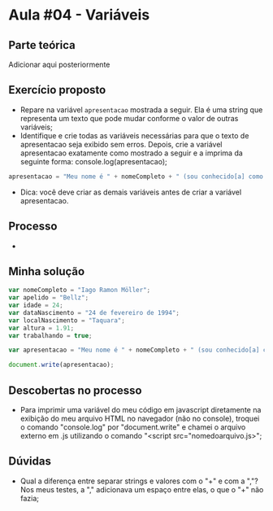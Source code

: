 # Aula #04 - Variáveis
## Parte teórica
Adicionar aqui posteriormente
## Exercício proposto
- Repare na variável ```apresentacao``` mostrada a seguir. Ela é uma string que representa um texto que pode mudar conforme o valor de outras variáveis;
- Identifique e crie todas as variáveis necessárias para que o texto de apresentacao seja exibido sem erros. Depois, crie a variável apresentacao exatamente como mostrado a seguir e a imprima da seguinte forma: console.log(apresentacao);
```javascript
apresentacao = "Meu nome é " + nomeCompleto + " (sou conhecido[a] como " + apelido + ") e tenho " + idade + " anos. Nasci no dia " + dataNascimento + ", na cidade de " + localNascimento + ". Tenho " + altura + "m de altura e atualmente estou " + (trabalhando ? "empregado" : "desempregado") + "."
```
- Dica: você deve criar as demais variáveis antes de criar a variável apresentacao.
## Processo
- 
## Minha solução
```javascript
var nomeCompleto = "Iago Ramon Möller";
var apelido = "Bellz";
var idade = 24;
var dataNascimento = "24 de fevereiro de 1994";
var localNascimento = "Taquara";
var altura = 1.91;
var trabalhando = true;

var apresentacao = "Meu nome é " + nomeCompleto + " (sou conhecido[a] como " + apelido + ") e tenho " + idade + " anos. Nasci no dia " + dataNascimento + ", na cidade de " + localNascimento + ". Tenho " + altura + "m de altura e atualmente estou " + (trabalhando ? "empregado" : "desempregado") + "."

document.write(apresentacao);
```
## Descobertas no processo
- Para imprimir uma variável do meu código em javascript diretamente na exibição do meu arquivo HTML no navegador (não no console), troquei o comando "console.log" por "document.write" e chamei o arquivo externo em .js utilizando o comando "<script src="nomedoarquivo.js></script>";
## Dúvidas
- Qual a diferença entre separar strings e valores com o "+" e com a ","? Nos meus testes, a "," adicionava um espaço entre elas, o que o "+" não fazia;